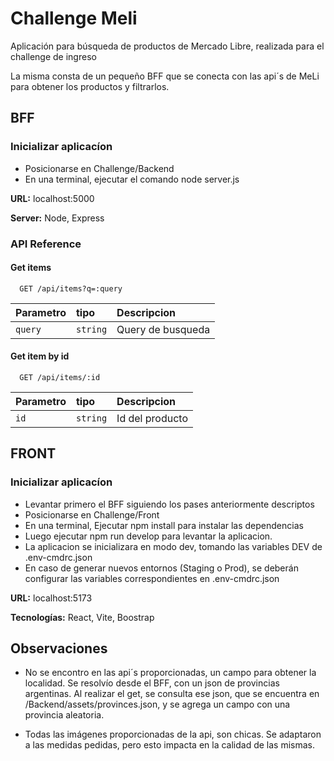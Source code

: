 # Challenge Meli

Aplicación para búsqueda de productos de Mercado Libre, realizada para el challenge de ingreso

La misma consta de un pequeño BFF que se conecta con las api´s de MeLi para obtener los productos y filtrarlos.

## BFF

### Inicializar aplicacíon

-   Posicionarse en Challenge/Backend
-   En una terminal, ejecutar el comando node server.js

**URL:** localhost:5000

**Server:** Node, Express

### API Reference

#### Get items

```http
  GET /api/items?q=:query
```

| Parametro | tipo     | Descripcion       |
| :-------- | :------- | :---------------- |
| `query`   | `string` | Query de busqueda |

#### Get item by id

```http
  GET /api/items/:id
```

| Parametro | tipo     | Descripcion     |
| :-------- | :------- | :-------------- |
| `id`      | `string` | Id del producto |

## FRONT

### Inicializar aplicacíon

-   Levantar primero el BFF siguiendo los pases anteriormente descriptos
-   Posicionarse en Challenge/Front
-   En una terminal, Ejecutar npm install para instalar las dependencias
-   Luego ejecutar npm run develop para levantar la aplicacion.
-   La aplicacion se inicializara en modo dev, tomando las variables DEV de .env-cmdrc.json
-   En caso de generar nuevos entornos (Staging o Prod), se deberán configurar las variables correspondientes en .env-cmdrc.json

**URL:** localhost:5173

**Tecnologías:** React, Vite, Boostrap

## Observaciones

-   No se encontro en las api´s proporcionadas, un campo para obtener la localidad. Se resolvío desde el BFF, con un json de provincias argentinas. Al realizar el get, se consulta ese json, que se encuentra en /Backend/assets/provinces.json, y se agrega un campo con una provincia aleatoria.

-   Todas las imágenes proporcionadas de la api, son chicas. Se adaptaron a las medidas pedidas, pero esto impacta en la calidad de las mismas.
